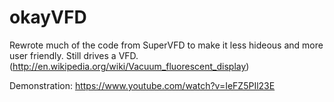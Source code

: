 okayVFD
========

Rewrote much of the code from SuperVFD to make it less hideous and more user friendly.
Still drives a VFD.
(http://en.wikipedia.org/wiki/Vacuum_fluorescent_display)

Demonstration: https://www.youtube.com/watch?v=IeFZ5PIl23E
